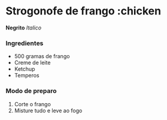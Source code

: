 # Strogonofe de frango :chicken

**Negrito**
_Italico_

### Ingredientes

 - 500 gramas de frango
 - Creme de leite
 - Ketchup
 - Temperos

### Modo de preparo
 1. Corte o frango
 2. Misture tudo e leve ao fogo
